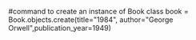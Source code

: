 #command to create an instance of Book class
book = Book.objects.create(title="1984", author="George Orwell",publication_year=1949)
